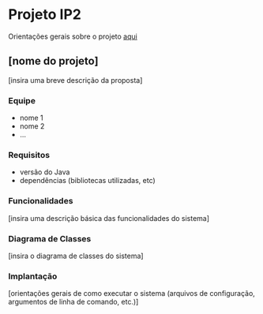 # Projeto IP2 
Orientações gerais sobre o projeto [aqui](https://gdoc.pub/doc/e/2PACX-1vTp3jQlWSshEoyxzSCdPBIh0NbkKV8w9eu6ZIzqbpHJPTTOuyXvb4j2gX90BvZh5tgWqE2eOPyraJIj)

## [nome do projeto]
[insira uma breve descrição da proposta]

### Equipe
- nome 1
- nome 2
- ...

### Requisitos
- versão do Java
- dependências (bibliotecas utilizadas, etc)

### Funcionalidades
[insira uma descrição básica das funcionalidades do sistema]

### Diagrama de Classes
[insira o diagrama de classes do sistema]

### Implantação
[orientações gerais de como executar o sistema (arquivos de configuração, argumentos de linha de comando, etc.)]
